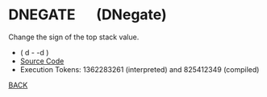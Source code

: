# DNEGATE &emsp; (DNegate)
Change the sign of the top stack value.
* ( d - -d )
* [Source Code](../words/double/DNegate.cs)
* Execution Tokens: 1362283261 (interpreted) and 825412349 (compiled)


[BACK](builtins.md#DNegate)
